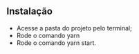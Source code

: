 ## Instalação

 - Acesse a pasta do projeto pelo terminal;
 - Rode o comando yarn
 - Rode o comando yarn start.
